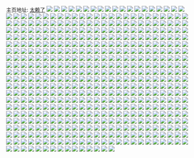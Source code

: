 主页地址: [太赖了](https://weibo.com/u/2134029277) 
![](https://wx4.sinaimg.cn/mw2000/7f32b3ddly1gx7k9fgo81j20u017qn42.jpg) 
![](https://wx4.sinaimg.cn/mw2000/7f32b3ddly1gx58q1iqo8j20n01dsait.jpg) 
![](https://wx4.sinaimg.cn/mw2000/7f32b3ddly1gx58q0updmj20n01dstgd.jpg) 
![](https://wx4.sinaimg.cn/mw2000/7f32b3ddly1gx58q282adj20n01dsgu7.jpg) 
![](https://wx4.sinaimg.cn/mw2000/7f32b3ddly1gx3coz4o3xj20n01dsai8.jpg) 
![](https://wx4.sinaimg.cn/mw2000/7f32b3ddly1gx3b61my33j20mz0is3ze.jpg) 
![](https://wx4.sinaimg.cn/mw2000/7f32b3ddly1gx32fstlgaj223r2t0b2b.jpg) 
![](https://wx4.sinaimg.cn/mw2000/7f32b3ddly1gx32ftrwybj225u2vs7wi.jpg) 
![](https://wx4.sinaimg.cn/mw2000/7f32b3ddly1gx32fv38hij224y2ulqv6.jpg) 
![](https://wx4.sinaimg.cn/mw2000/7f32b3ddly1gx32fwu0vij22542uuhdv.jpg) 
![](https://wx4.sinaimg.cn/mw2000/7f32b3ddly1gx32fya9kmj223u2t4u0y.jpg) 
![](https://wx4.sinaimg.cn/mw2000/7f32b3ddly1gx32g0ez6uj22c03404qq.jpg) 
![](https://wx4.sinaimg.cn/mw2000/7f32b3ddly1gx32g29tz8j22482tmhdu.jpg) 
![](https://wx4.sinaimg.cn/mw2000/7f32b3ddly1gx32g4c7g6j22c0340x6q.jpg) 
![](https://wx4.sinaimg.cn/mw2000/7f32b3ddly1gx32fq8tlyj22c0340b29.jpg) 
![](https://wx4.sinaimg.cn/mw2000/7f32b3ddly1gx2xvccm6pj22c0340kjm.jpg) 
![](https://wx4.sinaimg.cn/mw2000/7f32b3ddly1gx2xv91gvvj22c0340x6q.jpg) 
![](https://wx4.sinaimg.cn/mw2000/7f32b3ddly1gx2xve6aa8j22c0340hdu.jpg) 
![](https://wx4.sinaimg.cn/mw2000/7f32b3ddly1gx2xvfz4x7j22c0340x6q.jpg) 
![](https://wx4.sinaimg.cn/mw2000/7f32b3ddly1gx2xvhtr5qj22c0340u0y.jpg) 
![](https://wx4.sinaimg.cn/mw2000/7f32b3ddly1gx2xvj5p7qj22c0340b29.jpg) 
![](https://wx4.sinaimg.cn/mw2000/7f32b3ddly1gx0pr32981j22c0340npd.jpg) 
![](https://wx4.sinaimg.cn/mw2000/7f32b3ddly1gwxfvre0n5j20u0140dqa.jpg) 
![](https://wx4.sinaimg.cn/mw2000/7f32b3ddly1gwxfvrvawsj20u014013e.jpg) 
![](https://wx4.sinaimg.cn/mw2000/7f32b3ddly1gwx9enbwk3j20n01dsgok.jpg) 
![](https://wx4.sinaimg.cn/mw2000/7f32b3ddly1gwvzq7oumvj22c0340npg.jpg) 
![](https://wx4.sinaimg.cn/mw2000/7f32b3ddly1gwsw9391u5j20n01dsdhz.jpg) 
![](https://wx4.sinaimg.cn/mw2000/7f32b3ddly1gwo4sdga2kj20n01ds424.jpg) 
![](https://wx4.sinaimg.cn/mw2000/7f32b3ddly1gwmu2dl9avj22c0340kjm.jpg) 
![](https://wx4.sinaimg.cn/mw2000/7f32b3ddly1gwmu2f7piwj22c0340u0y.jpg) 
![](https://wx4.sinaimg.cn/mw2000/7f32b3ddly1gwmu2gzqmzj22c0340hdv.jpg) 
![](https://wx4.sinaimg.cn/mw2000/7f32b3ddly1gwmu2j146xj22c0340u0z.jpg) 
![](https://wx4.sinaimg.cn/mw2000/7f32b3ddly1gwmu2ku749j22c0340e82.jpg) 
![](https://wx4.sinaimg.cn/mw2000/7f32b3ddly1gwm0yp66r7j22c03407wi.jpg) 
![](https://wx4.sinaimg.cn/mw2000/7f32b3ddly1gwm0yn7dqsj23402c0hdu.jpg) 
![](https://wx4.sinaimg.cn/mw2000/7f32b3ddly1gwm0yqu3uoj22c03407wi.jpg) 
![](https://wx4.sinaimg.cn/mw2000/7f32b3ddly1gwlvyayozaj20u0140tit.jpg) 
![](https://wx4.sinaimg.cn/mw2000/7f32b3ddly1gwkoss6xibj22c0340u0z.jpg) 
![](https://wx4.sinaimg.cn/mw2000/7f32b3ddly1gwkf60oqk8j22c0340e82.jpg) 
![](https://wx4.sinaimg.cn/mw2000/7f32b3ddly1gwkf61rjq7j20u01hc7gm.jpg) 
![](https://wx4.sinaimg.cn/mw2000/7f32b3ddly1gwiaf54vvdj22c03407wi.jpg) 
![](https://wx4.sinaimg.cn/mw2000/7f32b3ddly1gwiaf75j6kj22c0340e84.jpg) 
![](https://wx4.sinaimg.cn/mw2000/7f32b3ddly1gwiaf91re7j22c0340qv6.jpg) 
![](https://wx4.sinaimg.cn/mw2000/7f32b3ddly1gwiafa7j2sj22452xaqv6.jpg) 
![](https://wx4.sinaimg.cn/mw2000/7f32b3ddly1gwiafc1dmbj225k2vfkjm.jpg) 
![](https://wx4.sinaimg.cn/mw2000/7f32b3ddly1gwiafdhzmsj22c03401ky.jpg) 
![](https://wx4.sinaimg.cn/mw2000/7f32b3ddly1gwiafefavtj21zc23nx6p.jpg) 
![](https://wx4.sinaimg.cn/mw2000/7f32b3ddly1gwiaffzh0yj223n2svx6q.jpg) 
![](https://wx4.sinaimg.cn/mw2000/7f32b3ddly1gwiafhmhmtj22c0340b2a.jpg) 
![](https://wx4.sinaimg.cn/mw2000/7f32b3ddly1gwhgivowtrj20n01dsdoj.jpg) 
![](https://wx4.sinaimg.cn/mw2000/7f32b3ddly1gwfylfjkvaj22c03404qr.jpg) 
![](https://wx4.sinaimg.cn/mw2000/7f32b3ddly1gwfyli2y2ej22c03401kz.jpg) 
![](https://wx4.sinaimg.cn/mw2000/7f32b3ddly1gwfyljupn8j228b2z3kjm.jpg) 
![](https://wx4.sinaimg.cn/mw2000/7f32b3ddly1gwfylm45u5j22422tf1ky.jpg) 
![](https://wx4.sinaimg.cn/mw2000/7f32b3ddly1gwfylnrgurj223v2t5x6p.jpg) 
![](https://wx4.sinaimg.cn/mw2000/7f32b3ddly1gwfylc8w2ej223t2t3npe.jpg) 
![](https://wx4.sinaimg.cn/mw2000/7f32b3ddly1gwfyltkox0j22c0340qv8.jpg) 
![](https://wx4.sinaimg.cn/mw2000/7f32b3ddly1gwfylvhe30j22c0340b2a.jpg) 
![](https://wx4.sinaimg.cn/mw2000/7f32b3ddly1gwfylyieizj22c03407wj.jpg) 
![](https://wx4.sinaimg.cn/mw2000/7f32b3ddly1gwck96fytkj20u0140thq.jpg) 
![](https://wx4.sinaimg.cn/mw2000/7f32b3ddly1gw986dmxk7j20k00zkdjn.jpg) 
![](https://wx4.sinaimg.cn/mw2000/7f32b3ddly1gw986f82k7j20k00zk0w0.jpg) 
![](https://wx4.sinaimg.cn/mw2000/7f32b3ddly1gw986g9xrij20k00zkq5m.jpg) 
![](https://wx4.sinaimg.cn/mw2000/7f32b3ddly1gw159eq84qj20n01dsdm4.jpg) 
![](https://wx4.sinaimg.cn/mw2000/7f32b3ddly1gw159k3vcoj20n01ds43c.jpg) 
![](https://wx4.sinaimg.cn/mw2000/7f32b3ddly1gw159c1773j20u014045l.jpg) 
![](https://wx4.sinaimg.cn/mw2000/7f32b3ddly1gvzyygvue6j20n01dsguc.jpg) 
![](https://wx4.sinaimg.cn/mw2000/7f32b3ddly1gvz3t2geh1j22c0340hdt.jpg) 
![](https://wx4.sinaimg.cn/mw2000/7f32b3ddly1gvxsfc2qmdj20u0140aiq.jpg) 
![](https://wx4.sinaimg.cn/mw2000/7f32b3ddly1gvx5yd8ahtj20n01dsk61.jpg) 
![](https://wx4.sinaimg.cn/mw2000/7f32b3ddly1gvuaj9477aj20n01dsk9s.jpg) 
![](https://wx4.sinaimg.cn/mw2000/7f32b3ddly1gvuaja9swqj20n01dsh3j.jpg) 
![](https://wx4.sinaimg.cn/mw2000/7f32b3ddly1gvuaj7y8pvj20n01dskdo.jpg) 
![](https://wx4.sinaimg.cn/mw2000/7f32b3ddly1gvuajcw6c9j20n01dsx34.jpg) 
![](https://wx4.sinaimg.cn/mw2000/7f32b3ddly1gvu6qsnxdfj20u0140n9t.jpg) 
![](https://wx4.sinaimg.cn/mw2000/7f32b3ddly1gvt81fn1xvj20n01ds19w.jpg) 
![](https://wx4.sinaimg.cn/mw2000/002kqav3ly1gvqbti84b6j60u0140wit02.jpg) 
![](https://wx4.sinaimg.cn/mw2000/002kqav3ly1gvprwlpedvj63402c04qq02.jpg) 
![](https://wx4.sinaimg.cn/mw2000/7f32b3ddly1gvpk4jr7jmj20u0140ai9.jpg) 
![](https://wx4.sinaimg.cn/mw2000/002kqav3ly1gvp8qcq268j60n01ds49302.jpg) 
![](https://wx4.sinaimg.cn/mw2000/002kqav3ly1gvn6v3fdszj60n01dsq5t02.jpg) 
![](https://wx4.sinaimg.cn/mw2000/002kqav3ly1gvn52jwsbmj60u0140gv902.jpg) 
![](https://wx4.sinaimg.cn/mw2000/002kqav3ly1gvm9ix61ptj60n01dsx2902.jpg) 
![](https://wx4.sinaimg.cn/mw2000/002kqav3ly1gvkzxv50bkj60u0140gpv02.jpg) 
![](https://wx4.sinaimg.cn/mw2000/002kqav3ly1gvkzy1k66zj60u0140aln02.jpg) 
![](https://wx4.sinaimg.cn/mw2000/002kqav3ly1gvkzy4limsj60u0140qem02.jpg) 
![](https://wx4.sinaimg.cn/mw2000/002kqav3ly1gvkzy7d64cj60u0140k2x02.jpg) 
![](https://wx4.sinaimg.cn/mw2000/002kqav3ly1gvkzyailmnj60u01407ci02.jpg) 
![](https://wx4.sinaimg.cn/mw2000/002kqav3ly1gvkzyds2shj60u0140wsy02.jpg) 
![](https://wx4.sinaimg.cn/mw2000/002kqav3ly1gvkzyfru71j60u0140gvy02.jpg) 
![](https://wx4.sinaimg.cn/mw2000/7f32b3ddly1gvkzyhoqcnj20u01400x6.jpg) 
![](https://wx4.sinaimg.cn/mw2000/002kqav3ly1gvkzyj824fj60u01407cz02.jpg) 
![](https://wx4.sinaimg.cn/mw2000/002kqav3ly1gviq6ui30vj60u0140dq502.jpg) 
![](https://wx4.sinaimg.cn/mw2000/002kqav3ly1gvgi6ve2tgj60u0140ajb02.jpg) 
![](https://wx4.sinaimg.cn/mw2000/002kqav3ly1gvgi6wxga7j60u0140aie02.jpg) 
![](https://wx4.sinaimg.cn/mw2000/002kqav3ly1gvgi6xopm3j60u014015802.jpg) 
![](https://wx4.sinaimg.cn/mw2000/002kqav3ly1gvgi6yci1bj60u0140gvi02.jpg) 
![](https://wx4.sinaimg.cn/mw2000/002kqav3ly1gvgi6z18lbj60u014049e02.jpg) 
![](https://wx4.sinaimg.cn/mw2000/002kqav3ly1gvgi6tr6x7j60u014014c02.jpg) 
![](https://wx4.sinaimg.cn/mw2000/002kqav3ly1gve4idv9cfj60n01dsmzw02.jpg) 
![](https://wx4.sinaimg.cn/mw2000/002kqav3ly1gvcvxlmkb6j60u01407co02.jpg) 
![](https://wx4.sinaimg.cn/mw2000/002kqav3ly1gv3ps3fl96j60m513cgr802.jpg) 
![](https://wx4.sinaimg.cn/mw2000/002kqav3ly1guxh6qhfgkj60u0140n5w02.jpg) 
![](https://wx4.sinaimg.cn/mw2000/002kqav3ly1guxdor0zu4j60u0140dn302.jpg) 
![](https://wx4.sinaimg.cn/mw2000/002kqav3ly1guwoxsdbwxj61j02ps1ky02.jpg) 
![](https://wx4.sinaimg.cn/mw2000/002kqav3ly1guwoxzzve1j61j02ps1ky02.jpg) 
![](https://wx4.sinaimg.cn/mw2000/002kqav3ly1guwoy0i35mj60ii0h00ty02.jpg) 
![](https://wx4.sinaimg.cn/mw2000/7f32b3ddly1guwoxpbug3j20gk0ommzr.jpg) 
![](https://wx4.sinaimg.cn/mw2000/002kqav3ly1guwoy4bpvbj60z71ax4ab02.jpg) 
![](https://wx4.sinaimg.cn/mw2000/002kqav3ly1guwoy4ox6dj60m80deq3y02.jpg) 
![](https://wx4.sinaimg.cn/mw2000/002kqav3ly1guw7ywvjndj61400u0wjz02.jpg) 
![](https://wx4.sinaimg.cn/mw2000/002kqav3ly1guw5hq0ab4j60n01dstd802.jpg) 
![](https://wx4.sinaimg.cn/mw2000/002kqav3ly1gusxfphnwxj60u014014802.jpg) 
![](https://wx4.sinaimg.cn/mw2000/7f32b3ddly1gus7b8lc19j20u01407fv.jpg) 
![](https://wx4.sinaimg.cn/mw2000/002kqav3ly1gurrfllxh7j60n01dsae602.jpg) 
![](https://wx4.sinaimg.cn/mw2000/002kqav3ly1gupgpkhjo4j60u0140wnf02.jpg) 
![](https://wx4.sinaimg.cn/mw2000/002kqav3ly1gumcrln001j61rb2cfe3902.jpg) 
![](https://wx4.sinaimg.cn/mw2000/7f32b3ddly1gumcrouw6fj22c0340b2c.jpg) 
![](https://wx4.sinaimg.cn/mw2000/002kqav3ly1gumcrsoii4j62c0340e8302.jpg) 
![](https://wx4.sinaimg.cn/mw2000/002kqav3ly1gul5czbae6j60u0140the02.jpg) 
![](https://wx4.sinaimg.cn/mw2000/002kqav3ly1gujyans2abj60u0140n6k02.jpg) 
![](https://wx4.sinaimg.cn/mw2000/002kqav3ly1gujyaoateuj60u0140k0z02.jpg) 
![](https://wx4.sinaimg.cn/mw2000/002kqav3ly1guih0zjam6j60tz19ltjk02.jpg) 
![](https://wx4.sinaimg.cn/mw2000/002kqav3ly1guih0z7ha2j60u01dswm602.jpg) 
![](https://wx4.sinaimg.cn/mw2000/002kqav3ly1guih0zwk0oj60u01k046t02.jpg) 
![](https://wx4.sinaimg.cn/mw2000/002kqav3ly1guih107zlwj60u011e45502.jpg) 
![](https://wx4.sinaimg.cn/mw2000/002kqav3ly1guih10i8yyj60u012sdmc02.jpg) 
![](https://wx4.sinaimg.cn/mw2000/002kqav3ly1guhqu4111mj60n00wdabm02.jpg) 
![](https://wx4.sinaimg.cn/mw2000/002kqav3ly1guhqu5iovtj60u0140aj002.jpg) 
![](https://wx4.sinaimg.cn/mw2000/7f32b3ddly1guhqu8qu20j20u0140qbt.jpg) 
![](https://wx4.sinaimg.cn/mw2000/002kqav3ly1guhqu3ch6jj60u0140qbs02.jpg) 
![](https://wx4.sinaimg.cn/mw2000/002kqav3ly1guhmzu9q23j60u0140k1t02.jpg) 
![](https://wx4.sinaimg.cn/mw2000/002kqav3ly1gugo7v4rfsj60n01adn2y02.jpg) 
![](https://wx4.sinaimg.cn/mw2000/002kqav3ly1gugo9092bkj60jt11641x02.jpg) 
![](https://wx4.sinaimg.cn/mw2000/002kqav3ly1guf407glrkj60fs13ljup02.jpg) 
![](https://wx4.sinaimg.cn/mw2000/002kqav3ly1guf1y17aeoj60n01dsdjo02.jpg) 
![](https://wx4.sinaimg.cn/mw2000/002kqav3ly1gudsulf3ivj60u01400zr02.jpg) 
![](https://wx4.sinaimg.cn/mw2000/002kqav3ly1gu9t78qrelj61ds0n0gyq02.jpg) 
![](https://wx4.sinaimg.cn/mw2000/002kqav3ly1gu9rp3ep5vj61ds0n0nlg02.jpg) 
![](https://wx4.sinaimg.cn/mw2000/002kqav3ly1gu8i5kj723j62c03401l002.jpg) 
![](https://wx4.sinaimg.cn/mw2000/002kqav3ly1gu8i5mp010j62c0340u0z02.jpg) 
![](https://wx4.sinaimg.cn/mw2000/002kqav3ly1gu8d9p4x34j60u0140dpy02.jpg) 
![](https://wx4.sinaimg.cn/mw2000/002kqav3ly1gu7zl8ib95j60u0140alk02.jpg) 
![](https://wx4.sinaimg.cn/mw2000/7f32b3ddly1gu7g4mrc8rj20n0108jwt.jpg) 
![](https://wx4.sinaimg.cn/mw2000/7f32b3ddly1gu6zyexcdxj20n01dsacq.jpg) 
![](https://wx4.sinaimg.cn/mw2000/7f32b3ddly1gu6zydq6tuj20n01ds0vj.jpg) 
![](https://wx4.sinaimg.cn/mw2000/7f32b3ddly1gu4uz0uk4tj20n01dsdox.jpg) 
![](https://wx4.sinaimg.cn/mw2000/7f32b3ddly1gu1fojp14rj20u0140wmc.jpg) 
![](https://wx4.sinaimg.cn/mw2000/7f32b3ddly1gtz60pcjddj20n01dsn07.jpg) 
![](https://wx4.sinaimg.cn/mw2000/7f32b3ddly1gtz60pxnh4j20n01dsaco.jpg) 
![](https://wx4.sinaimg.cn/mw2000/7f32b3ddly1gtz60o9o2sj20n01dsjtu.jpg) 
![](https://wx4.sinaimg.cn/mw2000/7f32b3ddly1gtxu4957tmj20n01dsjuw.jpg) 
![](https://wx4.sinaimg.cn/mw2000/7f32b3ddly1gtvq6w41t4j22c0340kjm.jpg) 
![](https://wx4.sinaimg.cn/mw2000/7f32b3ddgy1gtv6ik7vjej20u01hc1kx.jpg) 
![](https://wx4.sinaimg.cn/mw2000/7f32b3ddly1gts7yhjw94j20n01dstgt.jpg) 
![](https://wx4.sinaimg.cn/mw2000/7f32b3ddly1gts7yid065j20n01dsgu9.jpg) 
![](https://wx4.sinaimg.cn/mw2000/7f32b3ddly1gts7yiu716j20tz1sywhb.jpg) 
![](https://wx4.sinaimg.cn/mw2000/7f32b3ddly1gts7ygeu20j20n01dsjze.jpg) 
![](https://wx4.sinaimg.cn/mw2000/7f32b3ddly1gts7yjgumsj20n01dsjzf.jpg) 
![](https://wx4.sinaimg.cn/mw2000/7f32b3ddly1gts7ykvpsdj20v91vo146.jpg) 
![](https://wx4.sinaimg.cn/mw2000/7f32b3ddly1gts7ylfnooj20u01szdir.jpg) 
![](https://wx4.sinaimg.cn/mw2000/7f32b3ddly1gts7yp78wbj20n01dsjx6.jpg) 
![](https://wx4.sinaimg.cn/mw2000/7f32b3ddly1gtr23jr2nmj20u0140wna.jpg) 
![](https://wx4.sinaimg.cn/mw2000/7f32b3ddly1gtr24lwvywj20u01407dk.jpg) 
![](https://wx4.sinaimg.cn/mw2000/7f32b3ddly1gtr24mlktqj20u0140k0e.jpg) 
![](https://wx4.sinaimg.cn/mw2000/7f32b3ddly1gtno4za7q6j20u01407e8.jpg) 
![](https://wx4.sinaimg.cn/mw2000/7f32b3ddly1gtn7mpbj4xj20u0140ahe.jpg) 
![](https://wx4.sinaimg.cn/mw2000/7f32b3ddly1gtj3bi2b79j20n01dsgvb.jpg) 
![](https://wx4.sinaimg.cn/mw2000/7f32b3ddly1gthrx36f4ij22ao3407wj.jpg) 
![](https://wx4.sinaimg.cn/mw2000/7f32b3ddly1gthrxqu3oxj22c03407wj.jpg) 
![](https://wx4.sinaimg.cn/mw2000/7f32b3ddly1gthrwqognpj216o1kw7r4.jpg) 
![](https://wx4.sinaimg.cn/mw2000/7f32b3ddly1gtgkhiewqzj21sc2dmkjm.jpg) 
![](https://wx4.sinaimg.cn/mw2000/7f32b3ddly1gtgkhl1eabj21sc2ds1ky.jpg) 
![](https://wx4.sinaimg.cn/mw2000/7f32b3ddly1gtgkhogfbbj21sc2dsu0y.jpg) 
![](https://wx4.sinaimg.cn/mw2000/7f32b3ddly1gtgkhoyo6vj20u014078v.jpg) 
![](https://wx4.sinaimg.cn/mw2000/7f32b3ddly1gtgktjllk1j22c0340npe.jpg) 
![](https://wx4.sinaimg.cn/mw2000/7f32b3ddly1gtgktnbdecj22c033pu10.jpg) 
![](https://wx4.sinaimg.cn/mw2000/7f32b3ddgy1gtf8xyvcyqj22c0340e81.jpg) 
![](https://wx4.sinaimg.cn/mw2000/7f32b3ddly1gtel4d90lfj20u0140teb.jpg) 
![](https://wx4.sinaimg.cn/mw2000/7f32b3ddly1gtbpd1wq52j20n01ds0we.jpg) 
![](https://wx4.sinaimg.cn/mw2000/7f32b3ddly1gtar63ssitj20u0140tmc.jpg) 
![](https://wx4.sinaimg.cn/mw2000/7f32b3ddly1gt8is76i75j20u0140dmc.jpg) 
![](https://wx4.sinaimg.cn/mw2000/7f32b3ddly1gt6dsfuon7j21ds0n0ada.jpg) 
![](https://wx4.sinaimg.cn/mw2000/7f32b3ddly1gt1plc7wucj22c0340u0y.jpg) 
![](https://wx4.sinaimg.cn/mw2000/7f32b3ddly1gt1nmsicsej20u0140gvl.jpg) 
![](https://wx4.sinaimg.cn/mw2000/7f32b3ddly1gt1nmt9tl6j20u0140n74.jpg) 
![](https://wx4.sinaimg.cn/mw2000/7f32b3ddly1gt1nmtvi87j20u014047o.jpg) 
![](https://wx4.sinaimg.cn/mw2000/7f32b3ddly1gt1nmuo2i0j21400u0122.jpg) 
![](https://wx4.sinaimg.cn/mw2000/7f32b3ddly1gt1nmvgk9uj20u014010u.jpg) 
![](https://wx4.sinaimg.cn/mw2000/7f32b3ddly1gt1nmwmdksj20u0140wof.jpg) 
![](https://wx4.sinaimg.cn/mw2000/7f32b3ddly1gt0520vepgj20n011ygsb.jpg) 
![](https://wx4.sinaimg.cn/mw2000/7f32b3ddly1gt05201ccyj20mz0xrteu.jpg) 
![](https://wx4.sinaimg.cn/mw2000/7f32b3ddly1gt052adq0pj20my0x0gtu.jpg) 
![](https://wx4.sinaimg.cn/mw2000/7f32b3ddly1gsyana1n8tj20n01dsnab.jpg) 
![](https://wx4.sinaimg.cn/mw2000/7f32b3ddly1gsy3nvlln8j20u0140k11.jpg) 
![](https://wx4.sinaimg.cn/mw2000/7f32b3ddly1gsx55uxxtcj20sw11yn0z.jpg) 
![](https://wx4.sinaimg.cn/mw2000/7f32b3ddly1gswvpilfv7j20u01407cl.jpg) 
![](https://wx4.sinaimg.cn/mw2000/7f32b3ddly1gswvr6wkrdj20jd0v0dh4.jpg) 
![](https://wx4.sinaimg.cn/mw2000/7f32b3ddly1gswvj9sut6j20n01ds421.jpg) 
![](https://wx4.sinaimg.cn/mw2000/7f32b3ddly1gswuqnh79zj20u0140n51.jpg) 
![](https://wx4.sinaimg.cn/mw2000/7f32b3ddly1gsvmuq9w3oj20u0195q8q.jpg) 
![](https://wx4.sinaimg.cn/mw2000/7f32b3ddly1gsr0cpthbrj21sc2dsqv5.jpg) 
![](https://wx4.sinaimg.cn/mw2000/7f32b3ddly1gsr0cqn1ypj21sc2dsu0x.jpg) 
![](https://wx4.sinaimg.cn/mw2000/7f32b3ddly1gsr0crgw82j21sc2dsqv5.jpg) 
![](https://wx4.sinaimg.cn/mw2000/7f32b3ddly1gsr0csnocpj21sc2dsqv5.jpg) 
![](https://wx4.sinaimg.cn/mw2000/7f32b3ddly1gsr0ctlsugj21sc2dsqv5.jpg) 
![](https://wx4.sinaimg.cn/mw2000/7f32b3ddly1gsr0cvdi71j21sc2dsqv5.jpg) 
![](https://wx4.sinaimg.cn/mw2000/7f32b3ddly1gsr0cwdk0sj21sc2dsqv5.jpg) 
![](https://wx4.sinaimg.cn/mw2000/7f32b3ddly1gsr0cx8xrwj21sc2dsqv5.jpg) 
![](https://wx4.sinaimg.cn/mw2000/7f32b3ddly1gsr0cy281mj21sc2dsqv5.jpg) 
![](https://wx4.sinaimg.cn/mw2000/7f32b3ddly1gsoermiu4rj20n01ds47q.jpg) 
![](https://wx4.sinaimg.cn/mw2000/7f32b3ddly1gsnsjsexsaj20n01ds4h9.jpg) 
![](https://wx4.sinaimg.cn/mw2000/7f32b3ddly1gsnsjx81iuj20n01dstry.jpg) 
![](https://wx4.sinaimg.cn/mw2000/7f32b3ddly1gsnsmu0im6j20n01dsdz7.jpg) 
![](https://wx4.sinaimg.cn/mw2000/7f32b3ddly1gsnsk4vq44j20n01dswwr.jpg) 
![](https://wx4.sinaimg.cn/mw2000/7f32b3ddly1gsnsk75dv8j20n01dsngj.jpg) 
![](https://wx4.sinaimg.cn/mw2000/7f32b3ddly1gsnsjpapm0j20n01dsdz2.jpg) 
![](https://wx4.sinaimg.cn/mw2000/7f32b3ddly1gsmjhxvso6j22c0340kjm.jpg) 
![](https://wx4.sinaimg.cn/mw2000/7f32b3ddly1gsmji49a70j22c0340qv6.jpg) 
![](https://wx4.sinaimg.cn/mw2000/7f32b3ddly1gsmjia16f5j22c0340u0y.jpg) 
![](https://wx4.sinaimg.cn/mw2000/7f32b3ddly1gsmjiiubfvj22c0340e82.jpg) 
![](https://wx4.sinaimg.cn/mw2000/7f32b3ddly1gsjtn9l9vlj20u01hcds9.jpg) 
![](https://wx4.sinaimg.cn/mw2000/7f32b3ddly1gsedknltllj20u0140154.jpg) 
![](https://wx4.sinaimg.cn/mw2000/7f32b3ddly1gs9x8i3ztij20u0140jzm.jpg) 
![](https://wx4.sinaimg.cn/mw2000/7f32b3ddly1gs9x8ip80zj20u0140wni.jpg) 
![](https://wx4.sinaimg.cn/mw2000/7f32b3ddly1gs9x8j9l4nj20u0140qb2.jpg) 
![](https://wx4.sinaimg.cn/mw2000/7f32b3ddly1gs9x8jql42j20u0140do6.jpg) 
![](https://wx4.sinaimg.cn/mw2000/7f32b3ddly1gs9x8k9qrxj20u0140k0o.jpg) 
![](https://wx4.sinaimg.cn/mw2000/7f32b3ddly1gs9x8ks00cj20u0140k0z.jpg) 
![](https://wx4.sinaimg.cn/mw2000/7f32b3ddly1gs8qlepjl9j20kg0uo0v5.jpg) 
![](https://wx4.sinaimg.cn/mw2000/7f32b3ddly1gs7p07m4kqj22c03401ky.jpg) 
![](https://wx4.sinaimg.cn/mw2000/7f32b3ddly1gs7p099myyj22c03404qq.jpg) 
![](https://wx4.sinaimg.cn/mw2000/7f32b3ddly1gs7p0bgk58j22c03404qp.jpg) 
![](https://wx4.sinaimg.cn/mw2000/7f32b3ddly1gs45ry8b6yj22c0340u0x.jpg) 
![](https://wx4.sinaimg.cn/mw2000/7f32b3ddly1gs45rzijp9j22c0340kjl.jpg) 
![](https://wx4.sinaimg.cn/mw2000/7f32b3ddly1gs3580axvvj20n01dsdvt.jpg) 
![](https://wx4.sinaimg.cn/mw2000/7f32b3ddly1gs357yir3oj20n01dsk8t.jpg) 
![](https://wx4.sinaimg.cn/mw2000/7f32b3ddly1gs3581zj7yj20n01dsap6.jpg) 
![](https://wx4.sinaimg.cn/mw2000/7f32b3ddly1gs3583ohesj20n01dsdvq.jpg) 
![](https://wx4.sinaimg.cn/mw2000/7f32b3ddly1gs2z9wztjdj20u0140n76.jpg) 
![](https://wx4.sinaimg.cn/mw2000/7f32b3ddly1gs2z9xn10sj20u0140n68.jpg) 
![](https://wx4.sinaimg.cn/mw2000/7f32b3ddly1gs1r2wepk3j20u0140wly.jpg) 
![](https://wx4.sinaimg.cn/mw2000/7f32b3ddly1gs1r2wxi0qj20u0140agu.jpg) 
![](https://wx4.sinaimg.cn/mw2000/7f32b3ddly1gs1r2xjjfyj20u0140agr.jpg) 
![](https://wx4.sinaimg.cn/mw2000/7f32b3ddly1gs1r2yjhdij20u0140gvf.jpg) 
![](https://wx4.sinaimg.cn/mw2000/7f32b3ddly1gs1r2zo7gqj20u0140n4f.jpg) 
![](https://wx4.sinaimg.cn/mw2000/7f32b3ddly1gs1r30a4ptj20u01400yo.jpg) 
![](https://wx4.sinaimg.cn/mw2000/7f32b3ddly1gs1mzjjvd5j20u014048r.jpg) 
![](https://wx4.sinaimg.cn/mw2000/7f32b3ddly1gs1mzha84ej20n01dsqv7.jpg) 
![](https://wx4.sinaimg.cn/mw2000/7f32b3ddly1gs1mzkwh2kj20n01dstcj.jpg) 
![](https://wx4.sinaimg.cn/mw2000/7f32b3ddly1gs1mzme3z9j20k313j0w0.jpg) 
![](https://wx4.sinaimg.cn/mw2000/7f32b3ddly1gs1mzn72z4j20ju0mc3zr.jpg) 
![](https://wx4.sinaimg.cn/mw2000/7f32b3ddly1gs1mzohm6yj20jy0ryq4i.jpg) 
![](https://wx4.sinaimg.cn/mw2000/7f32b3ddly1gryhpbnmzgj20fi0a2q3m.jpg) 
![](https://wx4.sinaimg.cn/mw2000/7f32b3ddly1grwfcdz11uj20u0140ahg.jpg) 
![](https://wx4.sinaimg.cn/mw2000/7f32b3ddly1grp0stj5sqj20u0140qa6.jpg) 
![](https://wx4.sinaimg.cn/mw2000/7f32b3ddly1grntnuc0w8j20u0140n59.jpg) 
![](https://wx4.sinaimg.cn/mw2000/7f32b3ddly1grmzmlw9kpj20n01ds7f4.jpg) 
![](https://wx4.sinaimg.cn/mw2000/7f32b3ddly1grmzmmda09j20n01ds42h.jpg) 
![](https://wx4.sinaimg.cn/mw2000/7f32b3ddly1grmzml9v3ej20n01ds0wy.jpg) 
![](https://wx4.sinaimg.cn/mw2000/7f32b3ddly1gre8njvtbjj20u0140wlv.jpg) 
![](https://wx4.sinaimg.cn/mw2000/7f32b3ddly1grdq6cspijj20je0bb0td.jpg) 
![](https://wx4.sinaimg.cn/mw2000/7f32b3ddly1gr84qruvs6j22c0340arc.jpg) 
![](https://wx4.sinaimg.cn/mw2000/7f32b3ddly1gr7gplm2zcj20n01ds44x.jpg) 
![](https://wx4.sinaimg.cn/mw2000/7f32b3ddly1gr7gpma47wj20n01ds48g.jpg) 
![](https://wx4.sinaimg.cn/mw2000/7f32b3ddly1gr1ye6dxy6j23402c04qr.jpg) 
![](https://wx4.sinaimg.cn/mw2000/7f32b3ddly1gr1yeg88mpj22c03407wk.jpg) 
![](https://wx4.sinaimg.cn/mw2000/7f32b3ddly1gr1yeid1mij23402c0npd.jpg) 
![](https://wx4.sinaimg.cn/mw2000/7f32b3ddly1gr1yesuqitj20n01dsx6r.jpg) 
![](https://wx4.sinaimg.cn/mw2000/7f32b3ddly1gr1yex5tv4j21sc2dse82.jpg) 
![](https://wx4.sinaimg.cn/mw2000/7f32b3ddly1gr1yfepys2j23402c0e88.jpg) 
![](https://wx4.sinaimg.cn/mw2000/7f32b3ddly1gr1yfx8tkqj21x41funpf.jpg) 
![](https://wx4.sinaimg.cn/mw2000/7f32b3ddly1gr1yg1d5wsj21sc28f1ky.jpg) 
![](https://wx4.sinaimg.cn/mw2000/7f32b3ddly1gr1ygaca5yj21sc2dskjo.jpg) 
![](https://wx4.sinaimg.cn/mw2000/7f32b3ddly1gr0s1jra1sj20n01dsb29.jpg) 
![](https://wx4.sinaimg.cn/mw2000/7f32b3ddly1gqwr2uth6fj20u0140dor.jpg) 
![](https://wx4.sinaimg.cn/mw2000/7f32b3ddly1gpx6pqwkhoj20md0ldgoh.jpg) 
![](https://wx4.sinaimg.cn/mw2000/7f32b3ddly1gpswwfzzg4j20u01407fj.jpg) 
![](https://wx4.sinaimg.cn/mw2000/7f32b3ddly1gpswwhfi7sj20u0140tjm.jpg) 
![](https://wx4.sinaimg.cn/mw2000/7f32b3ddly1gpswwf9pewj20u014048l.jpg) 
![](https://wx4.sinaimg.cn/mw2000/7f32b3ddly1gpswwkrsigj20u0140qds.jpg) 
![](https://wx4.sinaimg.cn/mw2000/7f32b3ddly1gpswwhxst4j20u00u0grk.jpg) 
![](https://wx4.sinaimg.cn/mw2000/7f32b3ddly1gpswwgx2awj20u0140ajf.jpg) 
![](https://wx4.sinaimg.cn/mw2000/7f32b3ddly1gpswwjjx6yj20u0140gte.jpg) 
![](https://wx4.sinaimg.cn/mw2000/7f32b3ddly1gpswwigv8xj20u0140jxt.jpg) 
![](https://wx4.sinaimg.cn/mw2000/7f32b3ddly1gpswwj14hfj20u0140thg.jpg) 
![](https://wx4.sinaimg.cn/mw2000/7f32b3ddly1gplw5e6sqpj22c03407wj.jpg) 
![](https://wx4.sinaimg.cn/mw2000/7f32b3ddly1gpjmcy3gqaj20x0180h18.jpg) 
![](https://wx4.sinaimg.cn/mw2000/7f32b3ddly1gpjmcwt6c4j214d1ht1be.jpg) 
![](https://wx4.sinaimg.cn/mw2000/7f32b3ddly1gpjmcuft3gj20zk1bfalx.jpg) 
![](https://wx4.sinaimg.cn/mw2000/7f32b3ddly1gpjmcsnarfj22c03401kx.jpg) 
![](https://wx4.sinaimg.cn/mw2000/7f32b3ddly1gpjmczinlij22c0340x6p.jpg) 
![](https://wx4.sinaimg.cn/mw2000/7f32b3ddly1gpjmd14wrmj22c0340e82.jpg) 
![](https://wx4.sinaimg.cn/mw2000/7f32b3ddly1gpjmd3sllkj220z2pbkjl.jpg) 
![](https://wx4.sinaimg.cn/mw2000/7f32b3ddly1gpjmdg00yhj22c0340e82.jpg) 
![](https://wx4.sinaimg.cn/mw2000/7f32b3ddly1gpjmd5ts21j22c0340u0y.jpg) 
![](https://wx4.sinaimg.cn/mw2000/7f32b3ddly1gpaf7itjuxj22c03407wh.jpg) 
![](https://wx4.sinaimg.cn/mw2000/7f32b3ddly1gp828xjqpfj20u014014q.jpg) 
![](https://wx4.sinaimg.cn/mw2000/7f32b3ddly1gp1564gr3hj22c03404qr.jpg) 
![](https://wx4.sinaimg.cn/mw2000/7f32b3ddly1gp1560gb6xj22bc334qv6.jpg) 
![](https://wx4.sinaimg.cn/mw2000/7f32b3ddly1gp156ee230j22c03404qx.jpg) 
![](https://wx4.sinaimg.cn/mw2000/7f32b3ddly1gp156r0mbdj22c0340b2c.jpg) 
![](https://wx4.sinaimg.cn/mw2000/7f32b3ddly1gp156w35rgj22c0340x6q.jpg) 
![](https://wx4.sinaimg.cn/mw2000/7f32b3ddly1gp1574f1ouj22c0340b2c.jpg) 
![](https://wx4.sinaimg.cn/mw2000/7f32b3ddly1gp1579v4o0j22c0340u0x.jpg) 
![](https://wx4.sinaimg.cn/mw2000/7f32b3ddly1gp157frtsij22c03407wi.jpg) 
![](https://wx4.sinaimg.cn/mw2000/7f32b3ddly1gp157nqbjaj22c0340e82.jpg) 
![](https://wx4.sinaimg.cn/mw2000/7f32b3ddly1gorw3epj13j20u0140tix.jpg) 
![](https://wx4.sinaimg.cn/mw2000/7f32b3ddly1gorw3fk3t0j20u01407dj.jpg) 
![](https://wx4.sinaimg.cn/mw2000/7f32b3ddly1gorw3il31aj20u0140n3b.jpg) 
![](https://wx4.sinaimg.cn/mw2000/7f32b3ddly1gorw3g5rtwj20u0140n1x.jpg) 
![](https://wx4.sinaimg.cn/mw2000/7f32b3ddly1gonape2q4sj20n01dsx6p.jpg) 
![](https://wx4.sinaimg.cn/mw2000/7f32b3ddly1gonapi1q32j22c0340qv5.jpg) 
![](https://wx4.sinaimg.cn/mw2000/7f32b3ddly1gom2ruug2ej20u0140dop.jpg) 
![](https://wx4.sinaimg.cn/mw2000/7f32b3ddly1gom2rv7qffj20u01407ci.jpg) 
![](https://wx4.sinaimg.cn/mw2000/7f32b3ddly1gom2rugng1j20u0140jyq.jpg) 
![](https://wx4.sinaimg.cn/mw2000/7f32b3ddly1goirb0lyebj20n01dsqdw.jpg) 
![](https://wx4.sinaimg.cn/mw2000/7f32b3ddly1gobijwezzaj20n01dsnpd.jpg) 
![](https://wx4.sinaimg.cn/mw2000/7f32b3ddly1gnvkjuda7ej22c02c04qq.jpg) 
![](https://wx4.sinaimg.cn/mw2000/7f32b3ddly1gnpq0gts0sj216b1kearm.jpg) 
![](https://wx4.sinaimg.cn/mw2000/7f32b3ddly1gnpq0kk7qpj21sc2ds7wi.jpg) 
![](https://wx4.sinaimg.cn/mw2000/7f32b3ddly1gnpq0lhhrtj21sc2ds4qq.jpg) 
![](https://wx4.sinaimg.cn/mw2000/7f32b3ddly1gnpq0olvxjj21sc2ds4qq.jpg) 
![](https://wx4.sinaimg.cn/mw2000/7f32b3ddly1gnpq0ik7b4j22c0340npf.jpg) 
![](https://wx4.sinaimg.cn/mw2000/7f32b3ddly1gnpq0g26tbj22c0340kjn.jpg) 
![](https://wx4.sinaimg.cn/mw2000/7f32b3ddly1gnpq0jgjlnj22282ov4qq.jpg) 
![](https://wx4.sinaimg.cn/mw2000/7f32b3ddly1gnpq0m4xebj22c0340kjl.jpg) 
![](https://wx4.sinaimg.cn/mw2000/7f32b3ddly1gnpq0nrhwpj20n01dse84.jpg) 
![](https://wx4.sinaimg.cn/mw2000/7f32b3ddly1gnnif5znhnj20n01dsqa0.jpg) 
![](https://wx4.sinaimg.cn/mw2000/7f32b3ddly1gnk6qz8p29j20i606tmxd.jpg) 
![](https://wx4.sinaimg.cn/mw2000/7f32b3ddly1gnhluvh6nij22c0340x6r.jpg) 
![](https://wx4.sinaimg.cn/mw2000/7f32b3ddly1gnhluwi317j20n01ds49u.jpg) 
![](https://wx4.sinaimg.cn/mw2000/7f32b3ddly1gnhluqp4mwj22c0340x6q.jpg) 
![](https://wx4.sinaimg.cn/mw2000/7f32b3ddly1gnhlus9635j22c03401ky.jpg) 
![](https://wx4.sinaimg.cn/mw2000/7f32b3ddly1gnhlut7z7mj22c03404qq.jpg) 
![](https://wx4.sinaimg.cn/mw2000/7f32b3ddly1gnhluxf7qyj22c0340u0y.jpg) 
![](https://wx4.sinaimg.cn/mw2000/7f32b3ddly1gnhluypz0aj22c02x0e81.jpg) 
![](https://wx4.sinaimg.cn/mw2000/7f32b3ddly1gnhluzifphj22c0340x6p.jpg) 
![](https://wx4.sinaimg.cn/mw2000/7f32b3ddly1gnhlv0o7lsj22c03404qr.jpg) 
![](https://wx4.sinaimg.cn/mw2000/7f32b3ddly1gmpvxp98foj21sc2ds1kz.jpg) 
![](https://wx4.sinaimg.cn/mw2000/7f32b3ddly1gmpvxuqzaxj22c0340e83.jpg) 
![](https://wx4.sinaimg.cn/mw2000/7f32b3ddly1gmpvxw4cwvj23402c0tu2.jpg) 
![](https://wx4.sinaimg.cn/mw2000/7f32b3ddly1gmpw03awprj22c0340e82.jpg) 
![](https://wx4.sinaimg.cn/mw2000/7f32b3ddly1gmpvxn02rmj22c0340b29.jpg) 
![](https://wx4.sinaimg.cn/mw2000/7f32b3ddly1gmpw07nhxqj22c0340qv5.jpg) 
![](https://wx4.sinaimg.cn/mw2000/7f32b3ddly1gmpw0dmb6bj23402c0kjn.jpg) 
![](https://wx4.sinaimg.cn/mw2000/7f32b3ddly1gmpw0fhn1kj22c03404qq.jpg) 
![](https://wx4.sinaimg.cn/mw2000/7f32b3ddly1gmpw0ll8mxj22c0340u0y.jpg) 
![](https://wx4.sinaimg.cn/mw2000/7f32b3ddly1gmks053xrqj20u0140jzc.jpg) 
![](https://wx4.sinaimg.cn/mw2000/7f32b3ddly1gmks05qyugj20u01400z5.jpg) 
![](https://wx4.sinaimg.cn/mw2000/7f32b3ddly1gmks06kch3j20u0140thn.jpg) 
![](https://wx4.sinaimg.cn/mw2000/7f32b3ddly1gmks04actxj20u0140tgj.jpg) 
![](https://wx4.sinaimg.cn/mw2000/7f32b3ddly1gmks07brzjj20u0140gqv.jpg) 
![](https://wx4.sinaimg.cn/mw2000/7f32b3ddly1gmks0805ggj20u014011m.jpg) 
![](https://wx4.sinaimg.cn/mw2000/7f32b3ddly1glow1n0aqwj20u0146gua.jpg) 
![](https://wx4.sinaimg.cn/mw2000/7f32b3ddly1glow25x349j20u0140tf7.jpg) 
![](https://wx4.sinaimg.cn/mw2000/7f32b3ddly1glow1oh9hvj20u00u0qdj.jpg) 
![](https://wx4.sinaimg.cn/mw2000/7f32b3ddly1glow1pm7yqj20u0140k2s.jpg) 
![](https://wx4.sinaimg.cn/mw2000/7f32b3ddly1glow1lszzjj20u014013y.jpg) 
![](https://wx4.sinaimg.cn/mw2000/7f32b3ddly1glow1quvr4j20u0140tik.jpg) 
![](https://wx4.sinaimg.cn/mw2000/7f32b3ddly1gl8oupj38rj21sc2ds7sg.jpg) 
![](https://wx4.sinaimg.cn/mw2000/7f32b3ddly1gl8ous1ju8j21sc2dse3j.jpg) 
![](https://wx4.sinaimg.cn/mw2000/7f32b3ddly1gl8ouudl41j21sc2dse4b.jpg) 
![](https://wx4.sinaimg.cn/mw2000/7f32b3ddly1gl8ounnba8j21sc2dsx23.jpg) 
![](https://wx4.sinaimg.cn/mw2000/7f32b3ddly1gl8ouwjb30j23402c0npd.jpg) 
![](https://wx4.sinaimg.cn/mw2000/7f32b3ddly1gl42y7ygy8j22c0340kjm.jpg) 
![](https://wx4.sinaimg.cn/mw2000/7f32b3ddly1gl42ybry6wj22c03404qr.jpg) 
![](https://wx4.sinaimg.cn/mw2000/7f32b3ddly1gl42yds2gej22c0340x6q.jpg) 
![](https://wx4.sinaimg.cn/mw2000/7f32b3ddly1gl42yfrzo4j22c0340b2a.jpg) 
![](https://wx4.sinaimg.cn/mw2000/7f32b3ddly1gl42yj5pw4j228l2w7b2a.jpg) 
![](https://wx4.sinaimg.cn/mw2000/7f32b3ddly1gl42ykv3ivj22c0340e82.jpg) 
![](https://wx4.sinaimg.cn/mw2000/7f32b3ddly1gl42yspmo1j21sc2ds1ky.jpg) 
![](https://wx4.sinaimg.cn/mw2000/7f32b3ddly1gl42yma5faj22462tk1kx.jpg) 
![](https://wx4.sinaimg.cn/mw2000/7f32b3ddly1gl42yosmxzj22822yshdu.jpg) 
![](https://wx4.sinaimg.cn/mw2000/7f32b3ddly1gl42yq6nf5j22c0340hdu.jpg) 
![](https://wx4.sinaimg.cn/mw2000/7f32b3ddly1gl42y50h1zj22c0340e82.jpg) 
![](https://wx4.sinaimg.cn/mw2000/7f32b3ddly1gkyajbyczpj20u0140wqy.jpg) 
![](https://wx4.sinaimg.cn/mw2000/7f32b3ddly1gkyaja6ol5j20u01hcds9.jpg) 
![](https://wx4.sinaimg.cn/mw2000/7f32b3ddly1gkyajdditej20u0140tja.jpg) 
![](https://wx4.sinaimg.cn/mw2000/7f32b3ddly1gkyajfjttwj20n01dsdl0.jpg) 
![](https://wx4.sinaimg.cn/mw2000/7f32b3ddly1gkyajh94b7j20n014cn37.jpg) 
![](https://wx4.sinaimg.cn/mw2000/7f32b3ddly1gkyajhvvt6j20u0140dou.jpg) 
![](https://wx4.sinaimg.cn/mw2000/7f32b3ddly1gkyajiqkanj20u0140wqt.jpg) 
![](https://wx4.sinaimg.cn/mw2000/7f32b3ddly1gkyajjn1dbj20n01dsdo7.jpg) 
![](https://wx4.sinaimg.cn/mw2000/7f32b3ddly1gkyajk5sc3j20n01dsgsw.jpg) 
![](https://wx4.sinaimg.cn/mw2000/7f32b3ddly1gkut65ns91j20u014047v.jpg) 
![](https://wx4.sinaimg.cn/mw2000/7f32b3ddly1gkut66cmhcj20u0140qd5.jpg) 
![](https://wx4.sinaimg.cn/mw2000/7f32b3ddly1gkusrexnxfj20u0140aey.jpg) 
![](https://wx4.sinaimg.cn/mw2000/7f32b3ddly1gkusrf6w86j20u0140jv2.jpg) 
![](https://wx4.sinaimg.cn/mw2000/7f32b3ddly1gkusrfqpxjj20u014043r.jpg) 
![](https://wx4.sinaimg.cn/mw2000/7f32b3ddly1gkusrgtv56j20u0140q79.jpg) 
![](https://wx4.sinaimg.cn/mw2000/7f32b3ddly1gkusrhz0fwj20u00u0q81.jpg) 
![](https://wx4.sinaimg.cn/mw2000/7f32b3ddly1gkusredfy7j20u00zwq8d.jpg) 
![](https://wx4.sinaimg.cn/mw2000/7f32b3ddly1gkusrig2t7j20u0140tid.jpg) 
![](https://wx4.sinaimg.cn/mw2000/7f32b3ddly1gkusriuv3lj20u0140gr2.jpg) 
![](https://wx4.sinaimg.cn/mw2000/7f32b3ddly1gkusrja97tj20u0140dng.jpg) 
![](https://wx4.sinaimg.cn/mw2000/7f32b3ddly1gkh3ry95gwj20u01407d7.jpg) 
![](https://wx4.sinaimg.cn/mw2000/7f32b3ddly1gjp1d9aadaj20u0140jyg.jpg) 
![](https://wx4.sinaimg.cn/mw2000/7f32b3ddly1gj958vh2esj20s10kjq51.jpg) 
![](https://wx4.sinaimg.cn/mw2000/7f32b3ddly1gj6mezpx8rj20u01hc4ch.jpg) 
![](https://wx4.sinaimg.cn/mw2000/7f32b3ddly1gj6meyhfgrj22c02c01kx.jpg) 
![](https://wx4.sinaimg.cn/mw2000/7f32b3ddly1gj6mexur00j22c02c01kx.jpg) 
![](https://wx4.sinaimg.cn/mw2000/7f32b3ddly1gj6mf16qz3j20yi1pcu0y.jpg) 
![](https://wx4.sinaimg.cn/mw2000/7f32b3ddly1gj6mf2f3sej21sc2ds4qq.jpg) 
![](https://wx4.sinaimg.cn/mw2000/7f32b3ddly1gj6mf3hmopj21sc2dsnpe.jpg) 
![](https://wx4.sinaimg.cn/mw2000/7f32b3ddly1gj6mexbc30j21ho1zkqs3.jpg) 
![](https://wx4.sinaimg.cn/mw2000/7f32b3ddly1gj6mf4dlgxj22c0340qv5.jpg) 
![](https://wx4.sinaimg.cn/mw2000/7f32b3ddly1gj6mf5l911j22c03401ky.jpg) 
![](https://wx4.sinaimg.cn/mw2000/7f32b3ddly1gj4eit4zz8j224y2qve81.jpg) 
![](https://wx4.sinaimg.cn/mw2000/7f32b3ddly1gj4eitzeggj20yi1pch3l.jpg) 
![](https://wx4.sinaimg.cn/mw2000/7f32b3ddly1gj4eis9inlj20u014011o.jpg) 
![](https://wx4.sinaimg.cn/mw2000/7f32b3ddly1gj4eiucxlij20qp0tkdl4.jpg) 
![](https://wx4.sinaimg.cn/mw2000/7f32b3ddly1gj4eiv3k8oj22c03404qq.jpg) 
![](https://wx4.sinaimg.cn/mw2000/7f32b3ddly1gj4eiwpdv3j22c0340kjl.jpg) 
![](https://wx4.sinaimg.cn/mw2000/7f32b3ddly1gizryp885vj21400u0tgo.jpg) 
![](https://wx4.sinaimg.cn/mw2000/7f32b3ddly1gizryprjl7j21ho1zkqsm.jpg) 
![](https://wx4.sinaimg.cn/mw2000/7f32b3ddly1gizryqrhh1j21ho1zknnf.jpg) 
![](https://wx4.sinaimg.cn/mw2000/7f32b3ddly1gizrytcub0j21sc2ds4qq.jpg) 
![](https://wx4.sinaimg.cn/mw2000/7f32b3ddly1gizryok2bsj21ho1zkkci.jpg) 
![](https://wx4.sinaimg.cn/mw2000/7f32b3ddly1gizrys26irj22c0340npd.jpg) 
![](https://wx4.sinaimg.cn/mw2000/7f32b3ddly1gi94mhtcqij20u0140gtm.jpg) 
![](https://wx4.sinaimg.cn/mw2000/7f32b3ddly1gi94mifzoej20u0140wnp.jpg) 
![](https://wx4.sinaimg.cn/mw2000/7f32b3ddly1gi94mj6l1fj20u0140125.jpg) 
![](https://wx4.sinaimg.cn/mw2000/7f32b3ddly1gi94mk2sn5j20u0140qal.jpg) 
![](https://wx4.sinaimg.cn/mw2000/7f32b3ddly1ghzrvwj3bjj21hw51y7wi.jpg) 
![](https://wx4.sinaimg.cn/mw2000/7f32b3ddly1ghzrvv5uiyj21hw47o4qq.jpg) 
![](https://wx4.sinaimg.cn/mw2000/7f32b3ddly1ghn9hbvscvj20yi1pc4iv.jpg) 
![](https://wx4.sinaimg.cn/mw2000/7f32b3ddly1ghn9hbbgywj20yi1pcdzw.jpg) 
![](https://wx4.sinaimg.cn/mw2000/7f32b3ddly1ghm2efo0l8j21ho1zk7wh.jpg) 
![](https://wx4.sinaimg.cn/mw2000/7f32b3ddly1ghm2egzhzaj21ho1zk4ob.jpg) 
![](https://wx4.sinaimg.cn/mw2000/7f32b3ddly1ghm2eqc9xsj21ho1zk7ri.jpg) 
![](https://wx4.sinaimg.cn/mw2000/7f32b3ddly1ghm2ej2hs6j22c02c0npe.jpg) 
![](https://wx4.sinaimg.cn/mw2000/7f32b3ddly1ghm2ela2h2j22c02c0npe.jpg) 
![](https://wx4.sinaimg.cn/mw2000/7f32b3ddly1ghm2elzfzij20tq0tqain.jpg) 
![](https://wx4.sinaimg.cn/mw2000/7f32b3ddly1ghm2enzz5uj22c0340kjl.jpg) 
![](https://wx4.sinaimg.cn/mw2000/7f32b3ddly1ghm2epkwiqj22c03401kx.jpg) 
![](https://wx4.sinaimg.cn/mw2000/7f32b3ddly1ghm2eese7lj20po0y87ci.jpg) 
![](https://wx4.sinaimg.cn/mw2000/7f32b3ddly1ghhfqjj788j20u0140do8.jpg) 
![](https://wx4.sinaimg.cn/mw2000/7f32b3ddly1ghhfqkh3c6j20u0140thr.jpg) 
![](https://wx4.sinaimg.cn/mw2000/7f32b3ddly1ghhfqhv3faj20u0140jz0.jpg) 
![](https://wx4.sinaimg.cn/mw2000/7f32b3ddly1ghhfql46vzj20u014079u.jpg) 
![](https://wx4.sinaimg.cn/mw2000/7f32b3ddly1ghhfqlxtbhj20u0140tdx.jpg) 
![](https://wx4.sinaimg.cn/mw2000/7f32b3ddly1ghhfqocizhj20u01hchdt.jpg) 
![](https://wx4.sinaimg.cn/mw2000/7f32b3ddly1ghg92ym13mj22c0340u0x.jpg) 
![](https://wx4.sinaimg.cn/mw2000/7f32b3ddly1ghg931r5auj22c0340wwq.jpg) 
![](https://wx4.sinaimg.cn/mw2000/7f32b3ddly1ghg936uks4j22c03404qq.jpg) 
![](https://wx4.sinaimg.cn/mw2000/7f32b3ddly1ghg93btrrej21ho1zknhd.jpg) 
![](https://wx4.sinaimg.cn/mw2000/7f32b3ddly1ghg93czikij21cr0z5tif.jpg) 
![](https://wx4.sinaimg.cn/mw2000/7f32b3ddly1ghg92w6ilcj22c02c04qp.jpg) 
![](https://wx4.sinaimg.cn/mw2000/7f32b3ddly1ghg93kdsnwj22c02c0qv5.jpg) 
![](https://wx4.sinaimg.cn/mw2000/7f32b3ddly1ghg94a2b7qj22c02c07wi.jpg) 
![](https://wx4.sinaimg.cn/mw2000/7f32b3ddly1ghg95krbvgj20yi19qarv.jpg) 
![](https://wx4.sinaimg.cn/mw2000/7f32b3ddly1ghaagagdcmj20u0140wml.jpg) 
![](https://wx4.sinaimg.cn/mw2000/7f32b3ddly1ghaagc0mw6j20u0142439.jpg) 
![](https://wx4.sinaimg.cn/mw2000/7f32b3ddly1ghaagd6ergj20u00u0dlz.jpg) 
![](https://wx4.sinaimg.cn/mw2000/7f32b3ddly1gh7194z1fhj20rq10z4cb.jpg) 
![](https://wx4.sinaimg.cn/mw2000/7f32b3ddly1gh719910rmj22ds1sckjl.jpg) 
![](https://wx4.sinaimg.cn/mw2000/7f32b3ddly1gh7197xv3fj20of0wk0z5.jpg) 
![](https://wx4.sinaimg.cn/mw2000/7f32b3ddly1gh719a6q73j22c0340qv5.jpg) 
![](https://wx4.sinaimg.cn/mw2000/7f32b3ddly1ggxsjkhigej2115115n5f.jpg) 
![](https://wx4.sinaimg.cn/mw2000/7f32b3ddly1ggxsjles8nj23402boqv6.jpg) 
![](https://wx4.sinaimg.cn/mw2000/7f32b3ddly1ggxsjmfqa2j21w02ioqv5.jpg) 
![](https://wx4.sinaimg.cn/mw2000/7f32b3ddly1ggxsjnb5zbj21w02io4qq.jpg) 
![](https://wx4.sinaimg.cn/mw2000/7f32b3ddly1ggxsjofbncj21w02iou0x.jpg) 
![](https://wx4.sinaimg.cn/mw2000/7f32b3ddly1ggxsjp2l0hj216l0vy7fe.jpg) 
![](https://wx4.sinaimg.cn/mw2000/7f32b3ddly1ggxsjqd14ij22c0340kjn.jpg) 
![](https://wx4.sinaimg.cn/mw2000/7f32b3ddly1ggxsjt0yuij22c0340kjr.jpg) 
![](https://wx4.sinaimg.cn/mw2000/7f32b3ddly1ggxsjk4x9hj20h006w3yz.jpg) 
![](https://wx4.sinaimg.cn/mw2000/7f32b3ddly1ggx6m4vd19j20yi0nmwju.jpg) 
![](https://wx4.sinaimg.cn/mw2000/7f32b3ddly1ggdzdjrksfj20ot0ot42o.jpg) 
![](https://wx4.sinaimg.cn/mw2000/7f32b3ddly1gfupikc0jaj20u01hckjm.jpg) 
![](https://wx4.sinaimg.cn/mw2000/7f32b3ddly1gfu3p90gl6j22c02c0npd.jpg) 
![](https://wx4.sinaimg.cn/mw2000/7f32b3ddly1gfkziphtltj20u00qyk0n.jpg) 
![](https://wx4.sinaimg.cn/mw2000/7f32b3ddly1gfkyl1j8vbj20u01400vw.jpg) 
![](https://wx4.sinaimg.cn/mw2000/7f32b3ddly1ges322oo6lj20yi1pcnpd.jpg) 
![](https://wx4.sinaimg.cn/mw2000/7f32b3ddly1geec7pjl47j20yi1pc44t.jpg) 
![](https://wx4.sinaimg.cn/mw2000/7f32b3ddly1geec7nkomqj20yi1pcwk0.jpg) 
![](https://wx4.sinaimg.cn/mw2000/7f32b3ddly1ge8h3qgmgqj20yi1pc7wj.jpg) 
![](https://wx4.sinaimg.cn/mw2000/7f32b3ddly1ge7ilas320j20u0140k0a.jpg) 
![](https://wx4.sinaimg.cn/mw2000/7f32b3ddly1ge7ilb2zitj20u0140aix.jpg) 
![](https://wx4.sinaimg.cn/mw2000/7f32b3ddly1ge7ilbet95j20js0qdn2c.jpg) 
![](https://wx4.sinaimg.cn/mw2000/7f32b3ddly1ge7ilbr90hj20u0140agi.jpg) 
![](https://wx4.sinaimg.cn/mw2000/7f32b3ddly1ge0l7god8fj20u0140n3i.jpg) 
![](https://wx4.sinaimg.cn/mw2000/7f32b3ddly1ge0l7h876fj20u00u0wle.jpg) 
![](https://wx4.sinaimg.cn/mw2000/7f32b3ddly1gdq9b5ujzdj20pm0y6q8m.jpg) 
![](https://wx4.sinaimg.cn/mw2000/7f32b3ddly1gdoqqcjg9xj20yi1pckjl.jpg) 
![](https://wx4.sinaimg.cn/mw2000/7f32b3ddly1gdmdsp3u31j20yi1pc7wh.jpg) 
![](https://wx4.sinaimg.cn/mw2000/7f32b3ddly1gdj6fu2mwhj21ho1zk7wh.jpg) 
![](https://wx4.sinaimg.cn/mw2000/7f32b3ddly1gdj6fuqgh2j21ho1zk7wh.jpg) 
![](https://wx4.sinaimg.cn/mw2000/7f32b3ddly1gdj6fvywnjj21ho1zk7wh.jpg) 
![](https://wx4.sinaimg.cn/mw2000/7f32b3ddly1gdj6ftd06aj21ho1zk7wh.jpg) 
![](https://wx4.sinaimg.cn/mw2000/7f32b3ddly1gdgx1oafrpj20t212qwjh.jpg) 
![](https://wx4.sinaimg.cn/mw2000/7f32b3ddly1gdgx1owhwoj20ms0ud0vj.jpg) 
![](https://wx4.sinaimg.cn/mw2000/7f32b3ddly1gdgx1qkulyj22c0340b29.jpg) 
![](https://wx4.sinaimg.cn/mw2000/7f32b3ddly1gdas8gmfp0j20yi1pcnpf.jpg) 
![](https://wx4.sinaimg.cn/mw2000/7f32b3ddly1gdas8is9d2j20yi1pchdv.jpg) 
![](https://wx4.sinaimg.cn/mw2000/7f32b3ddly1gdas8engsrj20yi1pc3zs.jpg) 
![](https://wx4.sinaimg.cn/mw2000/7f32b3ddly1gdapaiek3jj20yi1pcx6p.jpg) 
![](https://wx4.sinaimg.cn/mw2000/7f32b3ddly1gdaoxpnaegj20x814camq.jpg) 
![](https://wx4.sinaimg.cn/mw2000/7f32b3ddly1gdaoxp5benj20yi1pchdu.jpg) 
![](https://wx4.sinaimg.cn/mw2000/7f32b3ddly1gd934hoievj20yi1pc12o.jpg) 
![](https://wx4.sinaimg.cn/mw2000/7f32b3ddly1gd7obm2g12j20yi0mhgoc.jpg) 
![](https://wx4.sinaimg.cn/mw2000/7f32b3ddly1gd37g8bfmyj20xa0pkgpg.jpg) 
![](https://wx4.sinaimg.cn/mw2000/7f32b3ddly1gd1l5g6o3sj20u01hc7ks.jpg) 
![](https://wx4.sinaimg.cn/mw2000/7f32b3ddly1gcw44nokdkj20u00k0dkb.jpg) 
![](https://wx4.sinaimg.cn/mw2000/7f32b3ddly1gcw44o542tj20u00k0n1w.jpg) 
![](https://wx4.sinaimg.cn/mw2000/7f32b3ddly1gcw44owzd7j22c03401kx.jpg) 
![](https://wx4.sinaimg.cn/mw2000/7f32b3ddly1gcw44q55b5j22c03401kx.jpg) 
![](https://wx4.sinaimg.cn/mw2000/7f32b3ddly1gcw44qni96j20u00k0gpe.jpg) 

